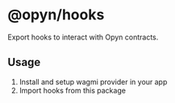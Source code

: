 # @opyn/hooks

Export hooks to interact with Opyn contracts.

## Usage

1. Install and setup wagmi provider in your app
2. Import hooks from this package
